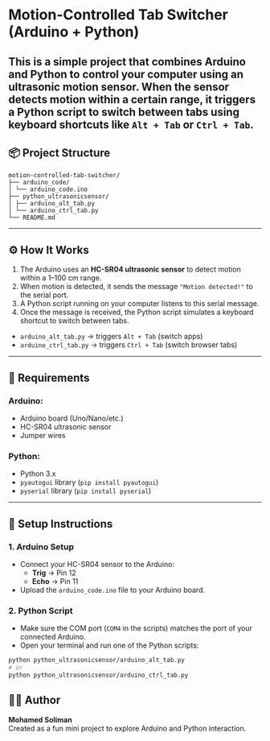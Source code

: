 # Motion-Controlled Tab Switcher (Arduino + Python)

This is a simple project that combines **Arduino** and **Python** to control your computer using an **ultrasonic motion sensor**. When the sensor detects motion within a certain range, it triggers a Python script to switch between tabs using keyboard shortcuts like `Alt + Tab` or `Ctrl + Tab`.
---
## 📦 Project Structure
```
motion-controlled-tab-switcher/
├── arduino_code/
│ └── arduino_code.ino
├── python_ultrasonicsensor/
│ ├── arduino_alt_tab.py
│ └── arduino_ctrl_tab.py
└── README.md
```
---

## ⚙️ How It Works

1. The Arduino uses an **HC-SR04 ultrasonic sensor** to detect motion within a 1–100 cm range.
2. When motion is detected, it sends the message `"Motion detected!"` to the serial port.
3. A Python script running on your computer listens to this serial message.
4. Once the message is received, the Python script simulates a keyboard shortcut to switch between tabs.

- `arduino_alt_tab.py` → triggers `Alt + Tab` (switch apps)
- `arduino_ctrl_tab.py` → triggers `Ctrl + Tab` (switch browser tabs)

---

## 🧰 Requirements

### Arduino:
- Arduino board (Uno/Nano/etc.)
- HC-SR04 ultrasonic sensor
- Jumper wires

### Python:
- Python 3.x
- `pyautogui` library (`pip install pyautogui`)
- `pyserial` library (`pip install pyserial`)

---

## 🔌 Setup Instructions

### 1. Arduino Setup
- Connect your HC-SR04 sensor to the Arduino:
  - **Trig** → Pin 12
  - **Echo** → Pin 11
- Upload the `arduino_code.ino` file to your Arduino board.

### 2. Python Script
- Make sure the COM port (`COM4` in the scripts) matches the port of your connected Arduino.
- Open your terminal and run one of the Python scripts:

```bash
python python_ultrasonicsensor/arduino_alt_tab.py
# or
python python_ultrasonicsensor/arduino_ctrl_tab.py
```

## 👨‍💻 Author

**Mohamed Soliman**  
Created as a fun mini project to explore Arduino and Python interaction.

